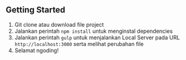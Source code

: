 ## Getting Started
1. Git clone atau download file project
2. Jalankan perintah `npm install` untuk menginstal dependencies
3. Jalankan perintah `gulp` untuk menjalankan Local Server pada URL `http://localhost:3000` serta melihat perubahan file
4. Selamat ngoding!
